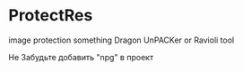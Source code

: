 # ProtectRes
image protection something Dragon UnPACKer or Ravioli tool


Не Забудьте добавить "npg" в проект
